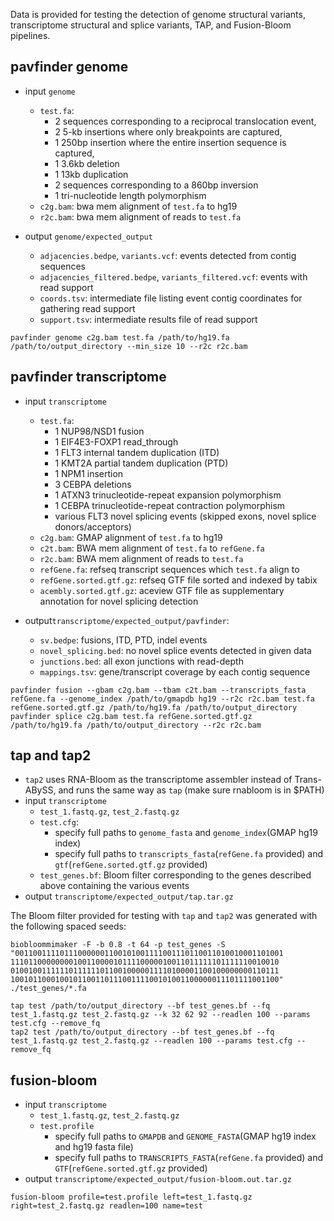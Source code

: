 Data is provided for testing the detection of genome structural variants, transcriptome structural and splice variants, TAP, and Fusion-Bloom pipelines.  

## pavfinder genome
* input `genome`
  * `test.fa`: 
    * 2 sequences corresponding to a reciprocal translocation event, 
    * 2 5-kb insertions where only breakpoints are captured,
    * 1 250bp insertion where the entire insertion sequence is captured,
    * 1 3.6kb deletion
    * 1 13kb duplication
    * 2 sequences corresponding to a 860bp inversion
    * 1 tri-nucleotide length polymorphism
  * `c2g.bam`: bwa mem alignment of `test.fa` to hg19
  * `r2c.bam`: bwa mem alignment of reads to `test.fa`

* output `genome/expected_output`
  * `adjacencies.bedpe`, `variants.vcf`: events detected from contig sequences
  * `adjacencies_filtered.bedpe`, `variants_filtered.vcf`: events with read support
  * `coords.tsv`: intermediate file listing event contig coordinates for gathering read support
  * `support.tsv`: intermediate results file of read support

```
pavfinder genome c2g.bam test.fa /path/to/hg19.fa /path/to/output_directory --min_size 10 --r2c r2c.bam
```

## pavfinder transcriptome
* input `transcriptome`
  * `test.fa`:
    * 1 NUP98/NSD1 fusion
    * 1 EIF4E3-FOXP1 read_through
    * 1 FLT3 internal tandem duplication (ITD)
    * 1 KMT2A partial tandem duplication (PTD)
    * 1 NPM1 insertion
    * 3 CEBPA deletions
    * 1 ATXN3 trinucleotide-repeat expansion polymorphism
    * 1 CEBPA trinucleotide-repeat contraction polymorphism
    * various FLT3 novel splicing events (skipped exons, novel splice donors/acceptors)
  * `c2g.bam`: GMAP alignment of `test.fa` to hg19
  * `c2t.bam`: BWA mem alignment of `test.fa` to `refGene.fa`
  * `r2c.bam`: BWA mem alignment of reads to `test.fa`
  * `refGene.fa`: refseq transcript sequences which `test.fa` align to
  * `refGene.sorted.gtf.gz`: refseq GTF file sorted and indexed by tabix
  * `acembly.sorted.gtf.gz`: aceview GTF file as supplementary annotation for novel splicing detection

* output`transcriptome/expected_output/pavfinder`:
  * `sv.bedpe`: fusions, ITD, PTD, indel events
  * `novel_splicing.bed`: no novel splice events detected in given data
  * `junctions.bed`: all exon junctions with read-depth
  * `mappings.tsv`: gene/transcript coverage by each contig sequence

```
pavfinder fusion --gbam c2g.bam --tbam c2t.bam --transcripts_fasta refGene.fa --genome_index /path/to/gmapdb hg19 --r2c r2c.bam test.fa refGene.sorted.gtf.gz /path/to/hg19.fa /path/to/output_directory
pavfinder splice c2g.bam test.fa refGene.sorted.gtf.gz /path/to/hg19.fa /path/to/output_directory --r2c r2c.bam
```

## tap and tap2
* `tap2` uses RNA-Bloom as the transcriptome assembler instead of Trans-ABySS, and runs the same way as `tap` (make sure rnabloom is in $PATH)
* input `transcriptome`
  * `test_1.fastq.gz`, `test_2.fastq.gz`
  * `test.cfg`: 
    * specify full paths to `genome_fasta` and `genome_index`(GMAP hg19 index)
    * specify full paths to `transcripts_fasta`(`refGene.fa` provided) and `gtf`(`refGene.sorted.gtf.gz` provided)
  * `test_genes.bf`: Bloom filter corresponding to the genes described above containing the various events
* output `transcriptome/expected_output/tap.tar.gz`

The Bloom filter provided for testing with `tap` and `tap2` was generated with the following spaced seeds:
```
biobloommimaker -F -b 0.8 -t 64 -p test_genes -S "001100111101110000001100101001111001110110011010010001101001 111011000000001001100001011110000010011011111101111110010010 010010011111101111110110010000011110100001100100000000110111 100101100010010110011011100111100101001100000011101111001100" ./test_genes/*.fa
```

```
tap test /path/to/output_directory --bf test_genes.bf --fq test_1.fastq.gz test_2.fastq.gz --k 32 62 92 --readlen 100 --params test.cfg --remove_fq
tap2 test /path/to/output_directory --bf test_genes.bf --fq test_1.fastq.gz test_2.fastq.gz --readlen 100 --params test.cfg --remove_fq
```

## fusion-bloom
* input `transcriptome`
  * `test_1.fastq.gz`, `test_2.fastq.gz`
  * `test.profile`
	* specify full paths to `GMAPDB` and `GENOME_FASTA`(GMAP hg19 index and hg19 fasta file)
	* specify full paths to `TRANSCRIPTS_FASTA`(`refGene.fa` provided) and `GTF`(`refGene.sorted.gtf.gz` provided)
* output `transcriptome/expected_output/fusion-bloom.out.tar.gz`

```
fusion-bloom profile=test.profile left=test_1.fastq.gz right=test_2.fastq.gz readlen=100 name=test
```
